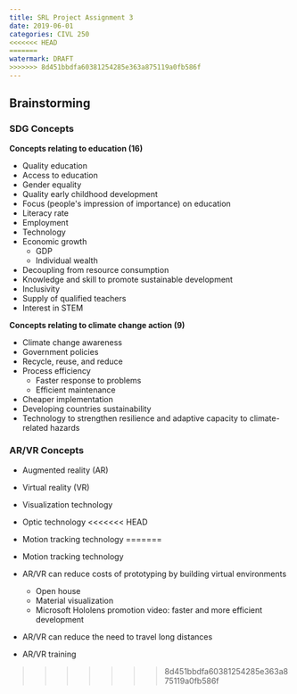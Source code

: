 ```yaml
---
title: SRL Project Assignment 3
date: 2019-06-01
categories: CIVL 250
<<<<<<< HEAD
=======
watermark: DRAFT
>>>>>>> 8d451bbdfa60381254285e363a875119a0fb586f
---
```


## Brainstorming

### SDG Concepts

**Concepts relating to education (16)**

- Quality education
- Access to education
- Gender equality
- Quality early childhood development
- Focus (people's impression of importance) on education
- Literacy rate
- Employment
- Technology
- Economic growth
  - GDP
  - Individual wealth
- Decoupling from resource consumption
- Knowledge and skill to promote sustainable development
- Inclusivity
- Supply of qualified teachers
- Interest in STEM

**Concepts relating to climate change action (9)**

- Climate change awareness
- Government policies
- Recycle, reuse, and reduce
- Process efficiency
  - Faster response to problems
  - Efficient maintenance
- Cheaper implementation
- Developing countries sustainability
- Technology to strengthen resilience and adaptive capacity to climate-related hazards

### AR/VR Concepts

- Augmented reality (AR)
- Virtual reality (VR)
- Visualization technology
- Optic technology
<<<<<<< HEAD
- Motion tracking technology
=======
- Motion tracking technology

- AR/VR can reduce costs of prototyping by building virtual environments
  - Open house
  - Material visualization
  - Microsoft Hololens promotion video: faster and more efficient development
- AR/VR can reduce the need to travel long distances
- AR/VR training
>>>>>>> 8d451bbdfa60381254285e363a875119a0fb586f

